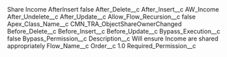<?xml version="1.0" encoding="UTF-8"?>
<CustomMetadata xmlns="http://soap.sforce.com/2006/04/metadata" xmlns:xsi="http://www.w3.org/2001/XMLSchema-instance" xmlns:xsd="http://www.w3.org/2001/XMLSchema">
    <label>Share Income AfterInsert</label>
    <protected>false</protected>
    <values>
        <field>After_Delete__c</field>
        <value xsi:nil="true"/>
    </values>
    <values>
        <field>After_Insert__c</field>
        <value xsi:type="xsd:string">AW_Income</value>
    </values>
    <values>
        <field>After_Undelete__c</field>
        <value xsi:nil="true"/>
    </values>
    <values>
        <field>After_Update__c</field>
        <value xsi:nil="true"/>
    </values>
    <values>
        <field>Allow_Flow_Recursion__c</field>
        <value xsi:type="xsd:boolean">false</value>
    </values>
    <values>
        <field>Apex_Class_Name__c</field>
        <value xsi:type="xsd:string">CMN_TRA_ObjectShareOwnerChanged</value>
    </values>
    <values>
        <field>Before_Delete__c</field>
        <value xsi:nil="true"/>
    </values>
    <values>
        <field>Before_Insert__c</field>
        <value xsi:nil="true"/>
    </values>
    <values>
        <field>Before_Update__c</field>
        <value xsi:nil="true"/>
    </values>
    <values>
        <field>Bypass_Execution__c</field>
        <value xsi:type="xsd:boolean">false</value>
    </values>
    <values>
        <field>Bypass_Permission__c</field>
        <value xsi:nil="true"/>
    </values>
    <values>
        <field>Description__c</field>
        <value xsi:type="xsd:string">Will ensure Income are shared appropriately</value>
    </values>
    <values>
        <field>Flow_Name__c</field>
        <value xsi:nil="true"/>
    </values>
    <values>
        <field>Order__c</field>
        <value xsi:type="xsd:double">1.0</value>
    </values>
    <values>
        <field>Required_Permission__c</field>
        <value xsi:nil="true"/>
    </values>
</CustomMetadata>
